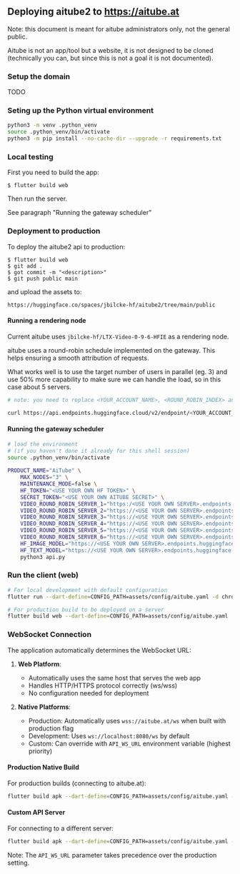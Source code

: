 
## Deploying aitube2 to https://aitube.at

Note: this document is meant for aitube administrators only, not the general public.

Aitube is not an app/tool but a website, it is not designed to be cloned (technically you can, but since this is not a goal it is not documented).

### Setup the domain

TODO

### Seting up the Python virtual environment

```bash
python3 -m venv .python_venv
source .python_venv/bin/activate
python3 -m pip install --no-cache-dir --upgrade -r requirements.txt 
```

### Local testing

First you need to build the app:

    $ flutter build web

Then run the server.

See paragraph "Running the gateway scheduler"

### Deployment to production

To deploy the aitube2 api to production:

    $ flutter build web
    $ git add .
    $ got commit -m "<description>"
    $ git push public main

and upload the assets to:

    https://huggingface.co/spaces/jbilcke-hf/aitube2/tree/main/public

#### Running a rendering node

Current aitube uses `jbilcke-hf/LTX-Video-0-9-6-HFIE` as a rendering node.

aitube uses a round-robin schedule implemented on the gateway.
This helps ensuring a smooth attribution of requests.

What works well is to use the target number of users in parallel (eg. 3) and use 50% more capability to make sure we can handle the load, so in this case about 5 servers.

```bash
# note: you need to replace <YOUR_ACCOUNT_NAME>, <ROUND_ROBIN_INDEX> and <YOUR_HF_TOKEN>

curl https://api.endpoints.huggingface.cloud/v2/endpoint/<YOUR_ACCOUNT_NAME> 	-X POST 	-d '{"cacheHttpResponses":false,"compute":{"accelerator":"gpu","instanceSize":"x1","instanceType":"nvidia-l40s","scaling":{"maxReplica":1,"measure":{"hardwareUsage":80},"minReplica":0,"scaleToZeroTimeout":120,"metric":"hardwareUsage"}},"model":{"env":{},"framework":"custom","image":{"huggingface":{}},"repository":"jbilcke-hf/LTX-Video-0-9-6-HFIE","secrets":{},"task":"custom","fromCatalog":false},"name":"ltx-video-0-9-6-round-robin-<ROUND_ROBIN_INDEX>","provider":{"region":"us-east-1","vendor":"aws"},"tags":[""],"type":"protected"}' 	-H "Content-Type: application/json" 	-H "Authorization: Bearer <YOUR_HF_TOKEN>"
```

#### Running the gateway scheduler

```bash
# load the environment
# (if you haven't done it already for this shell session)
source .python_venv/bin/activate
    
PRODUCT_NAME="AiTube" \
    MAX_NODES="3" \
    MAINTENANCE_MODE=false \
    HF_TOKEN="<USE YOUR OWN HF TOKEN>" \
    SECRET_TOKEN="<USE YOUR OWN AITUBE SECRET>" \
    VIDEO_ROUND_ROBIN_SERVER_1="https:/<USE YOUR OWN SERVER>.endpoints.huggingface.cloud" \
    VIDEO_ROUND_ROBIN_SERVER_2="https://<USE YOUR OWN SERVER>.endpoints.huggingface.cloud" \
    VIDEO_ROUND_ROBIN_SERVER_3="https://<USE YOUR OWN SERVER>.endpoints.huggingface.cloud" \
    VIDEO_ROUND_ROBIN_SERVER_4="https://<USE YOUR OWN SERVER>.endpoints.huggingface.cloud" \
    VIDEO_ROUND_ROBIN_SERVER_5="https://<USE YOUR OWN SERVER>.endpoints.huggingface.cloud" \
    VIDEO_ROUND_ROBIN_SERVER_6="https://<USE YOUR OWN SERVER>.endpoints.huggingface.cloud" \
    HF_IMAGE_MODEL="https://<USE YOUR OWN SERVER>.endpoints.huggingface.cloud" \
    HF_TEXT_MODEL="https://<USE YOUR OWN SERVER>.endpoints.huggingface.cloud" \
    python3 api.py
```

### Run the client (web)

```bash
# For local development with default configuration
flutter run --dart-define=CONFIG_PATH=assets/config/aitube.yaml -d chrome

# For production build to be deployed on a server
flutter build web --dart-define=CONFIG_PATH=assets/config/aitube.yaml
```

### WebSocket Connection

The application automatically determines the WebSocket URL:

1. **Web Platform**: 
   - Automatically uses the same host that serves the web app
   - Handles HTTP/HTTPS protocol correctly (ws/wss)
   - No configuration needed for deployment

2. **Native Platforms**:
   - Production: Automatically uses `wss://aitube.at/ws` when built with production flag
   - Development: Uses `ws://localhost:8080/ws` by default
   - Custom: Can override with `API_WS_URL` environment variable (highest priority)

#### Production Native Build

For production builds (connecting to aitube.at):
```bash
flutter build apk --dart-define=CONFIG_PATH=assets/config/aitube.yaml --dart-define=PRODUCTION_MODE=true
```

#### Custom API Server

For connecting to a different server:
```bash
flutter build apk --dart-define=CONFIG_PATH=assets/config/aitube.yaml --dart-define=API_WS_URL=ws://custom-api.example.com/ws
```

Note: The `API_WS_URL` parameter takes precedence over the production setting.

